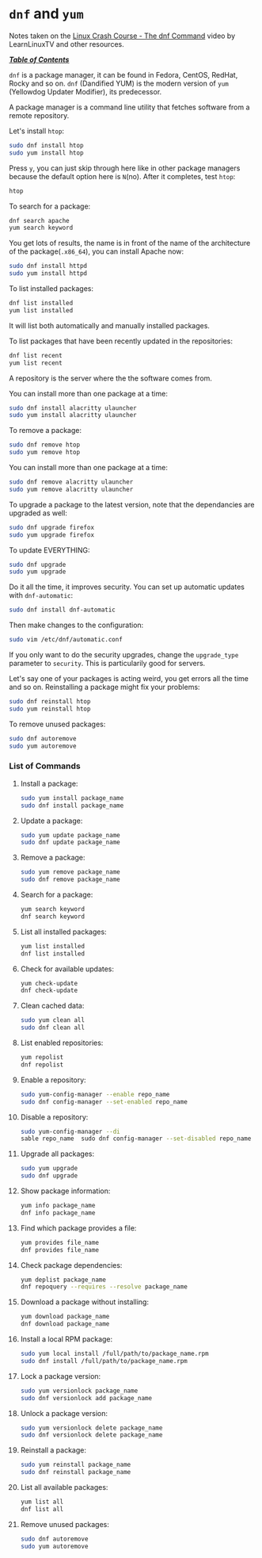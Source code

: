 # `dnf` and `yum`

Notes taken on the [Linux Crash Course - The dnf
Command](https://youtu.be/oPEnvuj9QrI) video by LearnLinuxTV and other
resources.

[***Table of Contents***](/README.md)  

`dnf` is a package manager, it can be found in Fedora, CentOS, RedHat, Rocky
and so on. `dnf` (Dandified YUM) is the modern version of `yum` (Yellowdog
Updater Modifier), its predecessor. 

A package manager is a command line utility that fetches software from a remote
repository. 

Let's install `htop`:

```bash
sudo dnf install htop
sudo yum install htop
```

Press `y`, you can just skip through here like in other package managers
because the default option here is `N`(no). After it completes, test `htop`:

```bash
htop
```

To search for a package:

```bash
dnf search apache
yum search keyword 	
```

You get lots of results, the name is in front of the name of the architecture
of the package(`.x86_64`), you can install Apache now:

```bash
sudo dnf install httpd
sudo yum install httpd
```

To list installed packages:

```bash
dnf list installed
yum list installed
```

It will list both automatically and manually installed packages. 

To list packages that have been recently updated in the repositories:

```bash
dnf list recent
yum list recent
```

A repository is the server where the the software comes from.

You can install more than one package at a time:

```bash
sudo dnf install alacritty ulauncher
sudo yum install alacritty ulauncher
```

To remove a package:

```bash
sudo dnf remove htop
sudo yum remove htop
```

You can install more than one package at a time:

```bash
sudo dnf remove alacritty ulauncher
sudo yum remove alacritty ulauncher
```

To upgrade a package to the latest version, note that the dependancies are
upgraded as well:

```bash
sudo dnf upgrade firefox
sudo yum upgrade firefox
```

To update EVERYTHING:

```bash
sudo dnf upgrade
sudo yum upgrade
```

Do it all the time, it improves security. You can set up automatic updates with
`dnf-automatic`:

```bash
sudo dnf install dnf-automatic
```

Then make changes to the configuration:

```bash
sudo vim /etc/dnf/automatic.conf
```

If you only want to do the security upgrades, change the `upgrade_type`
parameter to `security`. This is particularily good for servers. 

Let's say one of your packages is acting weird, you get errors all the time and
so on. Reinstalling a package might fix your problems:

```bash
sudo dnf reinstall htop
sudo yum reinstall htop
```

To remove unused packages:

```bash
sudo dnf autoremove
sudo yum autoremove
```

### List of Commands

1. Install a package:

   ```bash
   sudo yum install package_name 	
   sudo dnf install package_name
   ```

1. Update a package:

   ```bash
   sudo yum update package_name 	
   sudo dnf update package_name
   ```

1. Remove a package:

   ```bash
   sudo yum remove package_name 	
   sudo dnf remove package_name
   ```

1. Search for a package:

   ```bash
   yum search keyword 	
   dnf search keyword
   ```

1. List all installed packages:

   ```bash
   yum list installed 	
   dnf list installed
   ```

1. Check for available updates:

   ```bash
   yum check-update 	
   dnf check-update
   ```

1. Clean cached data:

   ```bash
   sudo yum clean all 	
   sudo dnf clean all
   ```

1. List enabled repositories: 	

   ```bash
   yum repolist
   dnf repolist
   ```

1. Enable a repository:

   ```bash
   sudo yum-config-manager --enable repo_name 	
   sudo dnf config-manager --set-enabled repo_name
   ```

1. Disable a repository:

   ```bash
   sudo yum-config-manager --di
   sable repo_name 	sudo dnf config-manager --set-disabled repo_name
   ```

1. Upgrade all packages:

   ```bash
   sudo yum upgrade 	
   sudo dnf upgrade
   ```

1. Show package information:

   ```bash
   yum info package_name 	
   dnf info package_name
   ```

1. Find which package provides a file:

   ```bash
   yum provides file_name 	
   dnf provides file_name
   ```

1. Check package dependencies:

   ```bash
   yum deplist package_name 	
   dnf repoquery --requires --resolve package_name
   ```

1. Download a package without installing:

   ```bash
   yum download package_name 	
   dnf download package_name
   ```

1. Install a local RPM package:

   ```bash
   sudo yum local install /full/path/to/package_name.rpm 	
   sudo dnf install /full/path/to/package_name.rpm
   ```

1. Lock a package version:

   ```bash
   sudo yum versionlock package_name 	
   sudo dnf versionlock add package_name
   ```

1. Unlock a package version:

   ```bash
   sudo yum versionlock delete package_name 	
   sudo dnf versionlock delete package_name
   ```

1. Reinstall a package:

   ```bash
   sudo yum reinstall package_name 	
   sudo dnf reinstall package_name
   ```

1. List all available packages:

   ```bash
   yum list all 	
   dnf list all
   ```

1. Remove unused packages:

   ```bash
   sudo dnf autoremove
   sudo yum autoremove
   ```
